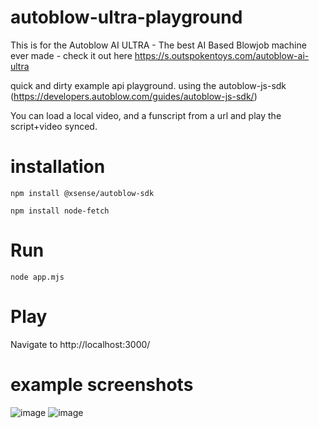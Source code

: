 # autoblow-ultra-playground

This is for the Autoblow AI ULTRA - The best AI Based Blowjob machine ever made - check it out here https://s.outspokentoys.com/autoblow-ai-ultra

quick and dirty example api playground. using the autoblow-js-sdk (https://developers.autoblow.com/guides/autoblow-js-sdk/)

You can load a local video, and a funscript from a url and play the script+video synced.

# installation
`npm install @xsense/autoblow-sdk`

`npm install node-fetch`

# Run
`node app.mjs`

# Play

Navigate to http://localhost:3000/


# example screenshots

![image](https://github.com/whatcom383/autoblow-ultra-playground/assets/157881292/db31722e-de06-4321-91b8-6ad0963fe65a)
![image](https://github.com/whatcom383/autoblow-ultra-playground/assets/157881292/34abe08b-b146-4231-b4d2-106aced5e00a)
